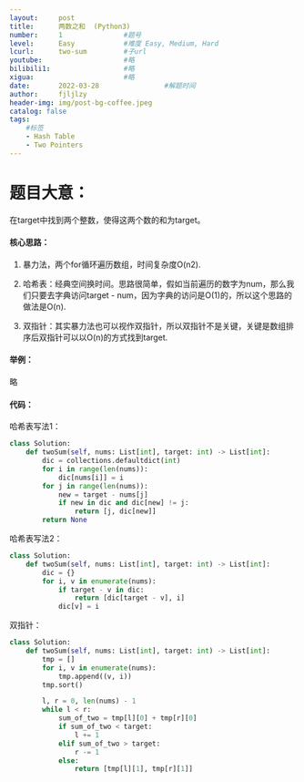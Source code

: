 ```yaml
---
layout:     post
title:      两数之和  (Python3)
number:     1               #题号 
level:      Easy            #难度 Easy, Medium, Hard
lcurl:      two-sum         #子url
youtube:                    #略
bilibili1:                  #略
xigua:                      #略
date:       2022-03-28                #解题时间
author:     fjljlzy
header-img: img/post-bg-coffee.jpeg
catalog: false
tags: 
    #标签 
    - Hash Table
    - Two Pointers
---
```

# 题目大意：
在target中找到两个整数，使得这两个数的和为target。

#### 核心思路：
1. 暴力法，两个for循环遍历数组，时间复杂度O(n2).

2. 哈希表：经典空间换时间。思路很简单，假如当前遍历的数字为num，那么我们只要去字典访问target - num，因为字典的访问是O(1)的，所以这个思路的做法是O(n).

3. 双指针：其实暴力法也可以视作双指针，所以双指针不是关键，关键是数组排序后双指针可以以O(n)的方式找到target.

#### 举例：
略

#### 代码：
哈希表写法1：
```python
class Solution:
    def twoSum(self, nums: List[int], target: int) -> List[int]:
        dic = collections.defaultdict(int)
        for i in range(len(nums)):
            dic[nums[i]] = i
        for j in range(len(nums)):
            new = target - nums[j] 
            if new in dic and dic[new] != j:
                return [j, dic[new]]
        return None
```
哈希表写法2：
```python
class Solution:
    def twoSum(self, nums: List[int], target: int) -> List[int]:
        dic = {}
        for i, v in enumerate(nums):
            if target - v in dic:
                return [dic[target - v], i]
            dic[v] = i
```
双指针：
```python
class Solution:
    def twoSum(self, nums: List[int], target: int) -> List[int]:
        tmp = []
        for i, v in enumerate(nums):
            tmp.append((v, i))
        tmp.sort()

        l, r = 0, len(nums) - 1 
        while l < r:
            sum_of_two = tmp[l][0] + tmp[r][0]
            if sum_of_two < target:
                l += 1
            elif sum_of_two > target:
                r -= 1
            else:
                return [tmp[l][1], tmp[r][1]]
```

